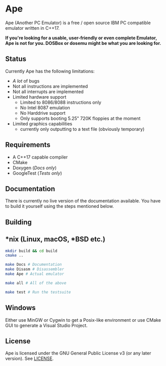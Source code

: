 # Ape
Ape (Another PC Emulator) is a free / open source IBM PC compatible emulator written in C++17.

**If you're looking for a usable, user-friendly or even complete Emulator, Ape is not for you. DOSBox or dosemu might be what you are looking for.**

## Status
Currently Ape has the following limitations:

- *A lot* of bugs
- Not all instructions are implemented
- Not all interrupts are implemented
- Limited hardware support
  - Limited to 8086/8088 instructions only
  - No Intel 8087 emulation
  - No Harddrive support
  - Only supports booting 5.25" 720K floppies at the moment
- Limited graphics capabilities
  - currently only outputting to a text file (obviously temporary)

## Requirements
- A C++17 capable compiler
- CMake
- Doxygen (*Docs only*)
- GoogleTest (*Tests only*)

## Documentation
There is currently no live version of the documentation available.
You have to build it yourself using the steps mentioned below.

## Building

## *nix (Linux, macOS, *BSD etc.)
```sh
mkdir build && cd build
cmake ..
```

```sh
make Docs # Documentation
make Disasm # Disassembler
make Ape # Actual emulator

make all # All of the above

make test # Run the testsuite
```

## Windows
Either use MinGW or Cygwin to get a Posix-like environment
or use CMake GUI to generate a Visual Studio Project.


## License
Ape is licensed under the GNU General Public License v3 (or any later version). See [LICENSE](LICENSE).
